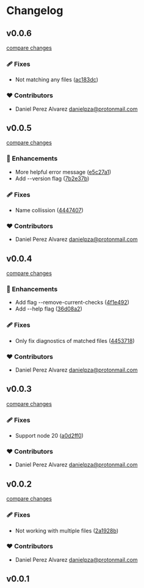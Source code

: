 # Changelog

## v0.0.6

[compare changes](https://github.com/danielpza/ts-ignore-error/compare/v0.0.5...v0.0.6)

### 🩹 Fixes

- Not matching any files ([ac183dc](https://github.com/danielpza/ts-ignore-error/commit/ac183dc))

### ❤️ Contributors

- Daniel Perez Alvarez <danielpza@protonmail.com>

## v0.0.5

[compare changes](https://github.com/danielpza/ts-ignore-error/compare/v0.0.4...v0.0.5)

### 🚀 Enhancements

- More helpful error message ([e5c27a1](https://github.com/danielpza/ts-ignore-error/commit/e5c27a1))
- Add --version flag ([7b2e37b](https://github.com/danielpza/ts-ignore-error/commit/7b2e37b))

### 🩹 Fixes

- Name collission ([4447407](https://github.com/danielpza/ts-ignore-error/commit/4447407))

### ❤️ Contributors

- Daniel Perez Alvarez <danielpza@protonmail.com>

## v0.0.4

[compare changes](https://github.com/danielpza/ts-ignore-error/compare/v0.0.3...v0.0.4)

### 🚀 Enhancements

- Add flag --remove-current-checks ([4f1e492](https://github.com/danielpza/ts-ignore-error/commit/4f1e492))
- Add --help flag ([36d08a2](https://github.com/danielpza/ts-ignore-error/commit/36d08a2))

### 🩹 Fixes

- Only fix diagnostics of matched files ([4453718](https://github.com/danielpza/ts-ignore-error/commit/4453718))

### ❤️ Contributors

- Daniel Perez Alvarez <danielpza@protonmail.com>

## v0.0.3

[compare changes](https://github.com/danielpza/ts-ignore-error/compare/v0.0.2...v0.0.3)

### 🩹 Fixes

- Support node 20 ([a0d2ff0](https://github.com/danielpza/ts-ignore-error/commit/a0d2ff0))

### ❤️ Contributors

- Daniel Perez Alvarez <danielpza@protonmail.com>

## v0.0.2

[compare changes](https://github.com/danielpza/ts-ignore-error/compare/v0.0.1...v0.0.2)

### 🩹 Fixes

- Not working with multiple files ([2a1928b](https://github.com/danielpza/ts-ignore-error/commit/2a1928b))

### ❤️ Contributors

- Daniel Perez Alvarez <danielpza@protonmail.com>

## v0.0.1

